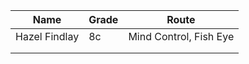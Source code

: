 | Name | Grade | Route |
|------|-------|-------|
|Hazel Findlay|8c|Mind Control, Fish Eye|
|      |       |       |
|      |       |       |